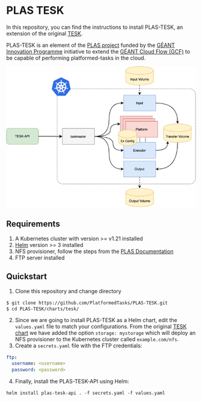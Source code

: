 # PLAS TESK

In this repository, you can find the instructions to install PLAS-TESK, an extension of the original [TESK](https://github.com/elixir-cloud-aai/TESK).

PLAS-TESK is an element of the [PLAS project](https://github.com/PlatformedTasks/Documentation) funded by the [GÉANT Innovation Programme](https://community.geant.org/community-programme-portfolio/innovation-programme/) initiative to extend the [GÉANT Cloud Flow (GCF)](https://clouds.geant.org/community-cloud/) to be capable of performing platformed-tasks in the cloud.


![PLAS extension](src/tesk-plas.png)

## Requirements
1. A Kubernetes cluster with version >= v1.21 installed
2. [Helm](https://helm.sh/docs/intro/install/) version >= 3 installed
3. NFS provisioner, follow the steps from the [PLAS Documentation](https://github.com/PlatformedTasks/Documentation/blob/main/configure_plas_testbed.md)
4. FTP server installed 
   
## Quickstart
1. Clone this repository and change directory

```console
$ git clone https://github.com/PlatformedTasks/PLAS-TESK.git
$ cd PLAS-TESK/charts/tesk/
```

2. Since we are going to install PLAS-TESK as a Helm chart, edit the `values.yaml` file to match your configurations. 
From the original [TESK chart](https://github.com/elixir-cloud-aai/TESK) we have added the option `storage: mystorage` which will deploy an NFS provisioner to the Kubernetes cluster called `example.com/nfs`.
3. Create a `secrets.yaml`  file with the FTP credentials:

```yaml
ftp:
  username: <username>
  password: <password>
```

4. Finally, install the PLAS-TESK-API using Helm:

```console
helm install plas-tesk-api . -f secrets.yaml -f values.yaml
```